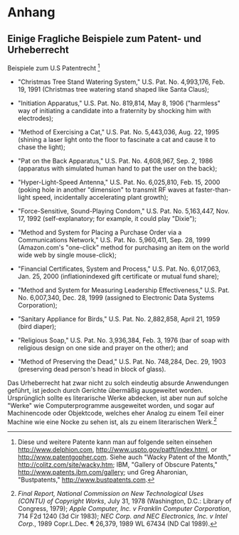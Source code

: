 Anhang
======

Einige Fragliche Beispiele zum Patent- und Urheberrecht
-------------------------------------------------------

Beispiele zum U.S Patentrecht [^122]
*  "Christmas Tree Stand Watering System," U.S.  Pat. No. 4,993,176, Feb.
19, 1991 (Christmas tree watering stand shaped like Santa Claus);

*  "Initiation Apparatus," U.S. Pat. No. 819,814, May 8, 1906 ("harmless"
way of initiating a candidate into a fraternity by shocking him with
electrodes);

*  "Method of Exercising a Cat," U.S. Pat. No.  5,443,036, Aug. 22, 1995
(shining a laser light onto the floor to fascinate a cat and cause it
to chase the light);

*  "Pat on the Back Apparatus," U.S. Pat. No.  4,608,967, Sep. 2, 1986
(apparatus with simulated human hand to pat the user on the back);

*  "Hyper-Light-Speed Antenna," U.S. Pat. No.  6,025,810, Feb. 15, 2000
(poking hole in another "dimension" to transmit RF waves at
faster-than-light speed, incidentally accelerating plant growth);

*  "Force-Sensitive, Sound-Playing Condom," U.S.  Pat. No. 5,163,447,
Nov. 17, 1992 (self-explanatory; for example, it could play "Dixie");

*  "Method and System for Placing a Purchase Order via a Communications
Network," U.S.  Pat. No. 5,960,411, Sep. 28, 1999 (Amazon.com's
"one-click" method for purchasing an item on the world wide web by
single mouse-click);

*  "Financial Certificates, System and Process," U.S.  Pat. No.
6,017,063, Jan. 25, 2000 (inflationindexed gift certificate or mutual
fund share);

*  "Method and System for Measuring Leadership Effectiveness," U.S. Pat.
No. 6,007,340, Dec.  28, 1999 (assigned to Electronic Data Systems
Corporation);

*  "Sanitary Appliance for Birds," U.S. Pat. No.  2,882,858, April 21,
1959 (bird diaper);

*  "Religious Soap," U.S. Pat. No. 3,936,384, Feb.  3, 1976 (bar of soap
with religious design on one side and prayer on the other); and

*  "Method of Preserving the Dead," U.S. Pat. No.  748,284, Dec. 29, 1903
   (preserving dead person's head in block of glass).

[^122]: Diese und weitere Patente kann man auf folgende seiten einsehen
    http://www.delphion.com, http://www.uspto.gov/patft/index.html, or
    http://www.patentgopher.com. Siehe auch "Wacky Patent of the Month,"
    http://colitz.com/site/wacky.htm; IBM, "Gallery of Obscure Patents,"
    http://www.patents.ibm.com/gallery; und Greg Aharonian,
    "Bustpatents," http://www.bustpatents.com.

Das Urheberrecht hat zwar nicht zu solch eindeutig absurde Anwendungen
geführt, ist jedoch durch Gerichte übermäßig ausgeweitet worden.
Ursprünglich sollte es literarische Werke abdecken, ist aber nun auf
solche "Werke" wie Computerprogramme ausgeweitet worden, und sogar auf
Machinencode oder Objektcode, welches eher Analog zu einem Teil einer
Machine wie eine Nocke zu sehen ist, als zu einem literarischen
Werk.[^123]

[^123]: 
    *Final Report, National Commission on New Technological Uses
    (CONTU) of Copyright Works*, July 31, 1978 (Washington, D.C.:
    Library of Congress, 1979); *Apple Computer, Inc. v Franklin
    Computer Corporation*, 714 F2d 1240 (3d Cir 1983); *NEC Corp. and
    NEC Electronics, Inc. v Intel Corp*., 1989 Copr.L.Dec. ¶ 26,379,
    1989 WL 67434 (ND Cal 1989).

